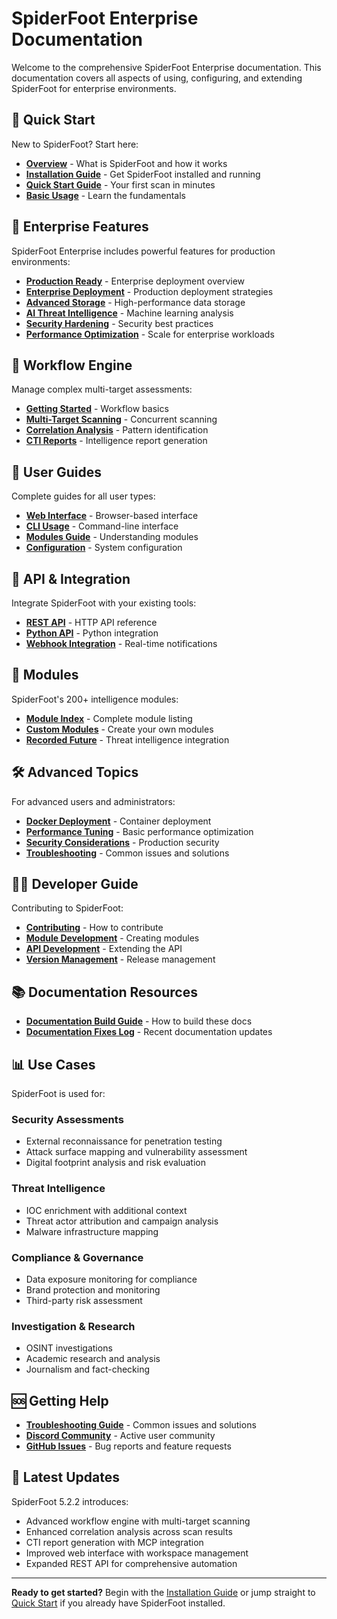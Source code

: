 # SpiderFoot Enterprise Documentation

Welcome to the comprehensive SpiderFoot Enterprise documentation. This documentation covers all aspects of using, configuring, and extending SpiderFoot for enterprise environments.

## 🚀 Quick Start

New to SpiderFoot? Start here:

- **[Overview](overview.md)** - What is SpiderFoot and how it works
- **[Installation Guide](installation.md)** - Get SpiderFoot installed and running
- **[Quick Start Guide](quickstart.md)** - Your first scan in minutes
- **[Basic Usage](user_guide/basic_usage.md)** - Learn the fundamentals

## 🏢 Enterprise Features

SpiderFoot Enterprise includes powerful features for production environments:

- **[Production Ready](PRODUCTION_READY.md)** - Enterprise deployment overview
- **[Enterprise Deployment](enterprise_deployment.md)** - Production deployment strategies
- **[Advanced Storage](advanced/enterprise_storage.md)** - High-performance data storage
- **[AI Threat Intelligence](advanced/ai_threat_intelligence.md)** - Machine learning analysis
- **[Security Hardening](advanced/security_hardening.md)** - Security best practices
- **[Performance Optimization](advanced/performance_optimization.md)** - Scale for enterprise workloads

## 🔄 Workflow Engine

Manage complex multi-target assessments:

- **[Getting Started](workflow/getting_started.md)** - Workflow basics
- **[Multi-Target Scanning](workflow/multi_target_scanning.md)** - Concurrent scanning
- **[Correlation Analysis](workflow/correlation_analysis.md)** - Pattern identification
- **[CTI Reports](workflow/cti_reports.md)** - Intelligence report generation

## 📖 User Guides

Complete guides for all user types:

- **[Web Interface](user_guide/web_interface.md)** - Browser-based interface
- **[CLI Usage](user_guide/cli_usage.md)** - Command-line interface
- **[Modules Guide](user_guide/modules_guide.md)** - Understanding modules
- **[Configuration](configuration.md)** - System configuration

## 🔧 API & Integration

Integrate SpiderFoot with your existing tools:

- **[REST API](api/rest_api.md)** - HTTP API reference
- **[Python API](python_api.md)** - Python integration
- **[Webhook Integration](webhook_integration.md)** - Real-time notifications

## 🧩 Modules

SpiderFoot's 200+ intelligence modules:

- **[Module Index](modules/index.md)** - Complete module listing
- **[Custom Modules](modules/custom_modules.md)** - Create your own modules
- **[Recorded Future](modules/sfp_recordedfuture.md)** - Threat intelligence integration

## 🛠️ Advanced Topics

For advanced users and administrators:

- **[Docker Deployment](docker_deployment.md)** - Container deployment
- **[Performance Tuning](advanced/performance_tuning.md)** - Basic performance optimization
- **[Security Considerations](security_considerations.md)** - Production security
- **[Troubleshooting](troubleshooting.md)** - Common issues and solutions

## 👨‍💻 Developer Guide

Contributing to SpiderFoot:

- **[Contributing](contributing.md)** - How to contribute
- **[Module Development](developer/module_development.md)** - Creating modules
- **[API Development](developer/api_development.md)** - Extending the API
- **[Version Management](VERSION_MANAGEMENT.md)** - Release management

## 📚 Documentation Resources

- **[Documentation Build Guide](DOCUMENTATION_BUILD.md)** - How to build these docs
- **[Documentation Fixes Log](DOCUMENTATION_FIXES.md)** - Recent documentation updates

## 📊 Use Cases

SpiderFoot is used for:

### Security Assessments
- External reconnaissance for penetration testing
- Attack surface mapping and vulnerability assessment
- Digital footprint analysis and risk evaluation

### Threat Intelligence
- IOC enrichment with additional context
- Threat actor attribution and campaign analysis
- Malware infrastructure mapping

### Compliance & Governance
- Data exposure monitoring for compliance
- Brand protection and monitoring
- Third-party risk assessment

### Investigation & Research
- OSINT investigations
- Academic research and analysis
- Journalism and fact-checking

## 🆘 Getting Help

- **[Troubleshooting Guide](troubleshooting.md)** - Common issues and solutions
- **[Discord Community](https://discord.gg/vyvztrG)** - Active user community
- **[GitHub Issues](https://github.com/poppopjmp/spiderfoot/issues)** - Bug reports and feature requests

## 🔄 Latest Updates

SpiderFoot 5.2.2 introduces:
- Advanced workflow engine with multi-target scanning
- Enhanced correlation analysis across scan results
- CTI report generation with MCP integration
- Improved web interface with workspace management
- Expanded REST API for comprehensive automation

---

**Ready to get started?** Begin with the [Installation Guide](installation.md) or jump straight to [Quick Start](quickstart.md) if you already have SpiderFoot installed.
